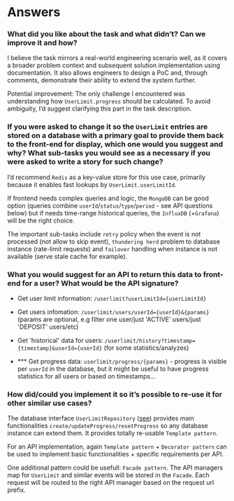 # Answers

### What did you like about the task and what didn’t? Can we improve it and how?

I believe the task mirrors a real-world engineering scenario well, as it covers a broader problem context and subsequent solution implementation using documentation. It also allows engineers to design a PoC and, through comments, demonstrate their ability to extend the system further.

Potential improvement: The only challenge I encountered was understanding how `UserLimit.progress` should be calculated. To avoid ambiguity, I’d suggest clarifying this part in the task description.

### If you were asked to change it so the `UserLimit` entries are stored on a database with a primary goal to provide them back to the front-end for display, which one would you suggest and why? What sub-tasks you would see as a necessary if you were asked to write a story for such change?

I’d recommend `Redis` as a key-value store for this use case, primarily because it enables fast lookups by `UserLimit.userLimitId`.

If frontend needs complex queries and logic, the `MongoDB` can be good option (queries combine `userId`/`status`/`type`/`period` - see API questions below)
but if needs time-range historical queries, the `InfluxDB` (+`Grafana`) will be the right choice.

The important sub-tasks include `retry` policy when the event is not processed (not allow to skip event), `thundering herd` problem to database instance (rate-limit requests) and `failover` handling when instance is not available (serve stale cache for example).

### What you would suggest for an API to return this data to front-end for a user? What would be the API signature?

- Get user limit information: `/userlimit?userLimitId={userLimitId}`

- Get users infomation: `/userlimit/users/userId={userId}&{params}` (params are optional, e.g filter one user/just 'ACTIVE' users/just 'DEPOSIT' users/etc)

- Get 'historical' data for users: `/userlimit/history?timestamp={timestamp}&userId={userId}` (for some statistics/analyzes)

- *** Get progress data: `userlimit/progress/{params}` - progress is visible per `userId` in the database, but it might be useful to have progress statistics for all users or based on timestamps...


### How did/could you implement it so it’s possible to re-use it for other similar use cases?

The database interface `UserLimitRepository` ([see](https://github.com/djanluka/tma/blob/main/src/user_limit/repository/in_memory.ts#L4)) provides main functionalities `create/updateProgress/resetProgress` so any database instance can extend them. It provides totally re-usable `Template pattern`.

For an API implementation, again `Template pattern` + `Decorator pattern` can be used to implement basic functionalities + specific requirements per API.

One additional pattern could be usefull: `Facade pattern`.
The API managers map for `UserLimit` and similar events will be stored in the `Facade`. Each request will be routed to the right API manager based on the request url prefix.